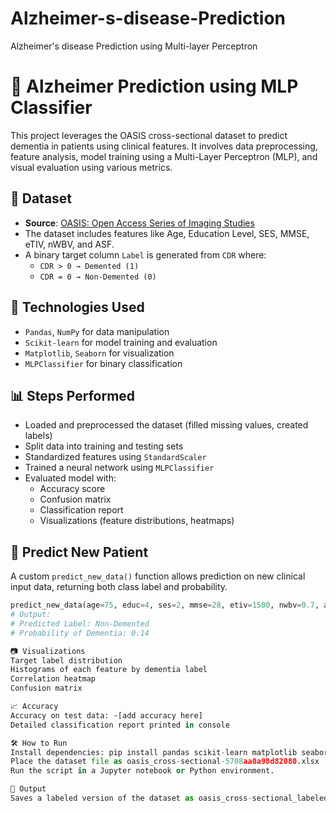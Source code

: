 # Alzheimer-s-disease-Prediction
Alzheimer's disease Prediction using Multi-layer Perceptron

# 🧠 Alzheimer Prediction using MLP Classifier

This project leverages the OASIS cross-sectional dataset to predict dementia in patients using clinical features. It involves data preprocessing, feature analysis, model training using a Multi-Layer Perceptron (MLP), and visual evaluation using various metrics.

## 📁 Dataset
- **Source**: [OASIS: Open Access Series of Imaging Studies](https://www.oasis-brains.org/)
- The dataset includes features like Age, Education Level, SES, MMSE, eTIV, nWBV, and ASF.
- A binary target column `Label` is generated from `CDR` where:
  - `CDR > 0 → Demented (1)`
  - `CDR = 0 → Non-Demented (0)`

## 🧪 Technologies Used
- `Pandas`, `NumPy` for data manipulation
- `Scikit-learn` for model training and evaluation
- `Matplotlib`, `Seaborn` for visualization
- `MLPClassifier` for binary classification

## 📊 Steps Performed
- Loaded and preprocessed the dataset (filled missing values, created labels)
- Split data into training and testing sets
- Standardized features using `StandardScaler`
- Trained a neural network using `MLPClassifier`
- Evaluated model with:
  - Accuracy score
  - Confusion matrix
  - Classification report
  - Visualizations (feature distributions, heatmaps)

## 🤖 Predict New Patient
A custom `predict_new_data()` function allows prediction on new clinical input data, returning both class label and probability.

```python
predict_new_data(age=75, educ=4, ses=2, mmse=28, etiv=1500, nwbv=0.7, asf=1.1)
# Output:
# Predicted Label: Non-Demented
# Probability of Dementia: 0.14

📷 Visualizations
Target label distribution
Histograms of each feature by dementia label
Correlation heatmap
Confusion matrix

📈 Accuracy
Accuracy on test data: ~[add accuracy here]
Detailed classification report printed in console

🛠️ How to Run
Install dependencies: pip install pandas scikit-learn matplotlib seaborn openpyxl
Place the dataset file as oasis_cross-sectional-5708aa0a98d82080.xlsx
Run the script in a Jupyter notebook or Python environment.

📂 Output
Saves a labeled version of the dataset as oasis_cross-sectional_labeled.xlsx
